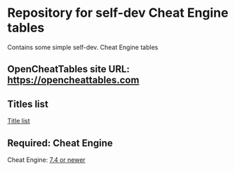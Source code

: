 # Repository for self-dev Cheat Engine tables
Contains some simple self-dev. Cheat Engine tables

## OpenCheatTables site URL: https://opencheattables.com  

## Titles list  
[Title list](https://github.com/bbfox0703/Mydev-Cheat-Engine-Tables/blob/main/TITLELIST.md)

## Required: Cheat Engine  
Cheat Engine: [7.4 or newer](https://github.com/cheat-engine/cheat-engine/releases)  
